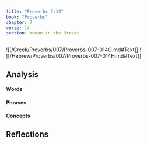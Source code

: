 ```yaml
---
title: "Proverbs 7:14"
book: "Proverbs"
chapter: 7
verse: 14
section: Woman in the Street
---
```

![[/Greek/Proverbs/007/Proverbs-007-014G.md#Text]]
![[/Hebrew/Proverbs/007/Proverbs-007-014H.md#Text]]

## Analysis

#### Words

#### Phrases

#### Concepts

## Reflections
